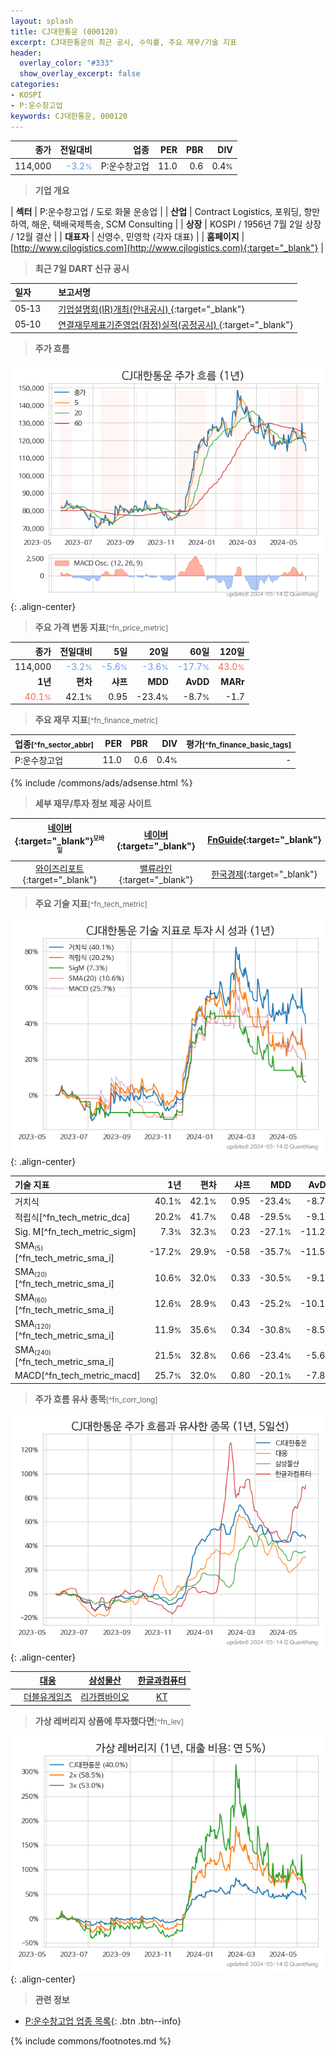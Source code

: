```yaml
---
layout: splash
title: CJ대한통운 (000120)
excerpt: CJ대한통운의 최근 공시, 수익률, 주요 재무/기술 지표
header:
  overlay_color: "#333"
  show_overlay_excerpt: false
categories:
- KOSPI
- P:운수창고업
keywords: CJ대한통운, 000120
---
```


| **종가** | **전일대비** | **업종** | **PER** | **PBR** | **DIV** |
| -------: | -----------: | -------: | ------: | ------: | ------: |
| 114,000 | <span style="color: cornflowerblue">-3.2<small>%</small></span> | P:운수창고업 | 11.0 | 0.6 | 0.4<small>%</small> |

<!-- more -->


> **기업 개요**<a id="company"></a>

| <span style="white-space:nowrap;">**섹터**</span> | P:운수창고업 / 도로 화물 운송업 |
| <span style="white-space:nowrap;">**산업**</span> | Contract Logistics, 포워딩, 항만하역, 해운, 택배국제특송, SCM Consulting |
| <span style="white-space:nowrap;">**상장**</span> | KOSPI / 1956년 7월 2일 상장 / 12월 결산 |
| <span style="white-space:nowrap;">**대표자**</span> | 신영수, 민영학 (각자 대표) |
| <span style="white-space:nowrap;">**홈페이지**</span> | [http://www.cjlogistics.com](http://www.cjlogistics.com){:target="_blank"} |


> **최근 7일 DART 신규 공시**<a id="dart"></a>

| **일자** |      | **보고서명** |
| :------- | :--- | :----------- |
| 05&#x2011;13 | | [기업설명회(IR)개최(안내공시)              ](https://dart.fss.or.kr/dsaf001/main.do?rcpNo=20240513800739){:target="_blank"} |
| 05&#x2011;10 | | [연결재무제표기준영업(잠정)실적(공정공시)              ](https://dart.fss.or.kr/dsaf001/main.do?rcpNo=20240510800126){:target="_blank"} |


> **주가 흐름**<a id="price"></a>

![000120](/stock/images/000120.png){: .align-center}


> **주요 가격 변동 지표**<small>[^fn_price_metric]</small>

| **종가** | **전일대비** | **5일** | **20일** | **60일** | **120일** |
| -------: | -----------: | ------: | -------: | -------: | --------: |
| 114,000 | <span style="color: cornflowerblue">-3.2<small>%</small></span> | <span style="color: cornflowerblue">-5.6<small>%</small></span> | <span style="color: cornflowerblue">-3.6<small>%</small></span> | <span style="color: cornflowerblue">-17.7<small>%</small></span> | <span style="color: tomato">43.0<small>%</small></span> |
| **1년** | **편차** | **샤프** | **MDD** | **AvDD** | **MARr** |
| <span style="color: tomato">40.1<small>%</small></span> | 42.1<small>%</small> | 0.95 | -23.4<small>%</small> | -8.7<small>%</small> | -1.7 |


> **주요 재무 지표**<small>[^fn_finance_metric]</small>

| **업종**<small>[^fn_sector_abbr]</small> | **PER** | **PBR** | **DIV** | **평가**<small>[^fn_finance_basic_tags]</small> |
| :--------------------------------------- | ------: | ------: | ------: | ----------------------------------------------: |
| P:운수창고업 | 11.0 | 0.6 | 0.4<small>%</small> | - |



{% include /commons/ads/adsense.html %}

> **세부 재무/투자 정보 제공 사이트**

| [네이버](https://m.stock.naver.com/domestic/stock/000120/finance/summary){:target="_blank"}<sup><small>모바일</small></sup> | [네이버](https://finance.naver.com/item/coinfo.naver?code=000120){:target="_blank"} | [FnGuide](https://comp.fnguide.com/SVO2/ASP/SVD_Invest.asp?gicode=A000120&MenuYn=Y){:target="_blank"} |
| :---: | :---: | :---: |
| [와이즈리포트](https://comp.wisereport.co.kr/company/c1040001.aspx?cmp_cd=000120){:target="_blank"} | [밸류라인](https://www.valueline.co.kr/finance/summary/000120){:target="_blank"} | [한국경제](https://markets.hankyung.com/stock/000120/financial-summary){:target="_blank"} |


> **주요 기술 지표**<small>[^fn_tech_metric]</small>


![000120](/stock/images/000120_tech.png){: .align-center}

| **기술 지표** | **1년** | **편차** | **샤프** | **MDD** | **AvDD** |
| :------------ | ------: | -----------: | -------: | ------: | -------: |
| 거치식 | 40.1<small>%</small> | 42.1<small>%</small> | 0.95 | -23.4<small>%</small> | -8.7<small>%</small> |
| 적립식[^fn_tech_metric_dca] | 20.2<small>%</small> | 41.7<small>%</small> | 0.48 | -29.5<small>%</small> | -9.1<small>%</small> |
| Sig. M[^fn_tech_metric_sigm] | 7.3<small>%</small> | 32.3<small>%</small> | 0.23 | -27.1<small>%</small> | -11.2<small>%</small> |
| SMA<small><sub>(5)</sub></small>[^fn_tech_metric_sma_i] | -17.2<small>%</small> | 29.9<small>%</small> | -0.58 | -35.7<small>%</small> | -11.5<small>%</small> |
| SMA<small><sub>(20)</sub></small>[^fn_tech_metric_sma_i] | 10.6<small>%</small> | 32.0<small>%</small> | 0.33 | -30.5<small>%</small> | -9.1<small>%</small> |
| SMA<small><sub>(60)</sub></small>[^fn_tech_metric_sma_i] | 12.6<small>%</small> | 28.9<small>%</small> | 0.43 | -25.2<small>%</small> | -10.1<small>%</small> |
| SMA<small><sub>(120)</sub></small>[^fn_tech_metric_sma_i] | 11.9<small>%</small> | 35.6<small>%</small> | 0.34 | -30.8<small>%</small> | -8.5<small>%</small> |
| SMA<small><sub>(240)</sub></small>[^fn_tech_metric_sma_i] | 21.5<small>%</small> | 32.8<small>%</small> | 0.66 | -23.4<small>%</small> | -5.6<small>%</small> |
| MACD[^fn_tech_metric_macd] | 25.7<small>%</small> | 32.0<small>%</small> | 0.80 | -20.1<small>%</small> | -7.8<small>%</small> |


> **주가 흐름 유사 종목**<a id="corr"></a><small>[^fn_corr_long]</small>

![000120](/stock/images/000120_corr.png){: .align-center}

|       | [대웅](/003090/) | [삼성물산](/028260/) | [한글과컴퓨터](/030520/) |
| :---: | :------------------------------------: | :------------------------------------: | :------------------------------------: |
|       | [더블유게임즈](/192080/) | [리가켐바이오](/141080/) | [KT](/030200/) |


> **가상 레버리지 상품에 투자했다면**<a id="2x"></a><small>[^fn_lev]</small>

![000120](/stock/images/000120_2x.png){: .align-center}


> **관련 정보**

- [P:운수창고업 업종 목록](/stats/sector/kospi_업종_운수창고업_종목/){: .btn .btn--info}

{% include commons/footnotes.md %}